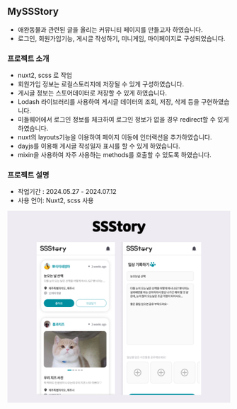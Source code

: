 ## MySSStory
- 애완동물과 관련된 글을 올리는 커뮤니티 페이지를 만들고자 하였습니다. 
- 로그인, 회원가입기능, 게시글 작성하기, 미니게임, 마이페이지로 구성되었습니다.


### 프로젝트 소개
- nuxt2, scss 로 작업
- 회원가입 정보는 로컬스토리지에 저장될 수 있게 구성하였습니다.
- 게시글 정보는 스토어데이터로 저장할 수 있게 하였습니다.
- Lodash 라이브러리를 사용하여 게시글 데이터의 조회, 저장, 삭제 등을 구현하였습니다.
- 미들웨어에서 로그인 정보를 체크하여 로그인 정보가 없을 경우 redirect할 수 있게 하였습니다.
- nuxt의 layouts기능을 이용하여 페이지 이동에 인터랙션을 추가하였습니다.
- dayjs를 이용해 게시글 작성일자 표시를 할 수 있게 하였습니다.
- mixin을 사용하여 자주 사용하는 methods를 호출할 수 있도록 하였습니다.


### 프로젝트 설명
- 작업기간 : 2024.05.27 - 2024.07.12
- 사용 언어: Nuxt2, scss 사용


![프로젝트 썸네일](./assets/thumbnail.png)


